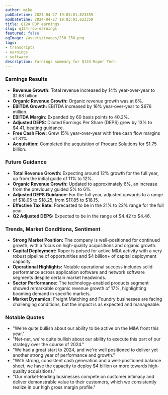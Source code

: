 ```yaml
---
author: mike
pubDatetime: 2024-04-27 19:03:01.623359
modDatetime: 2024-04-27 19:03:01.623359
title: Q124 ROP earnings
slug: q124-rop-earnings
featured: false
ogImage: /assets/images/250_250.png
tags:
- transcripts
- earnings
- software
description: Earnings summary for Q124 Roper Tech
---
```

### Earnings Results

- **Revenue Growth:** Total revenue increased by 14% year-over-year to $1.68 billion.
- **Organic Revenue Growth:** Organic revenue growth was at 8%.
- **EBITDA Growth:** EBITDA increased by 16% year-over-year to $676 million.
- **EBITDA Margin:** Expanded by 60 basis points to 40.2%.
- **Adjusted DEPS:** Diluted Earnings Per Share (DEPS) grew by 13% to $4.41, beating guidance.
- **Free Cash Flow:** Grew 15% year-over-year with free cash flow margins of 31%.
- **Acquisition:** Completed the acquisition of Procare Solutions for $1.75 billion.

### Future Guidance

- **Total Revenue Growth:** Expecting around 12% growth for the full year, up from the initial guide of 11% to 12%.
- **Organic Revenue Growth:** Updated to approximately 6%, an increase from the previously guided 5% to 6%.
- **Adjusted DEPS Guidance:** For the full year, adjusted upwards to a range of $18.05 to $18.25, from $17.85 to $18.15.
- **Effective Tax Rate:** Forecasted to be in the 21% to 22% range for the full year.
- **Q2 Adjusted DEPS:** Expected to be in the range of $4.42 to $4.46.

### Trends, Market Conditions, Sentiment

- **Strong Market Position:** The company is well-positioned for continued growth, with a focus on high-quality acquisitions and organic growth.
- **Capital Deployment:** Roper is poised for active M&A activity with a very robust pipeline of opportunities and $4 billion+ of capital deployment capacity.
- **Operational Highlights:** Notable operational success includes solid performance across application software and network software segments despite certain market headwinds.
- **Sector Performance:** The technology-enabled products segment showed remarkable organic revenue growth of 17%, highlighting booming demand in specific markets.
- **Market Dynamics:** Freight Matching and Foundry businesses are facing challenging conditions, but the impact is as expected and manageable.

### Notable Quotes

- "We're quite bullish about our ability to be active on the M&A front this year."
- "Net-net, we're quite bullish about our ability to execute this part of our strategy over the course of 2024."
- "We had a great start to 2024, and we're well positioned to deliver yet another strong year of performance and growth."
- "With strong, consistent cash generation and a well-positioned balance sheet, we have the capacity to deploy $4 billion or more towards high-quality acquisitions."
- "Our market-leading businesses compete on customer intimacy and deliver demonstrable value to their customers, which we consistently realize in our high gross margin profile."